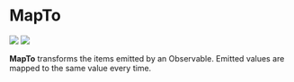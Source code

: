 # MapTo

[![](../../../assets/godev.svg?raw=true)](https://pkg.go.dev/github.com/reactivego/rx/test/MapTo#section-documentation)
[![](../../../assets/rx.svg?raw=true)](http://reactivex.io/documentation/operators/map.html)

**MapTo** transforms the items emitted by an Observable. Emitted values are mapped
to the same value every time.
